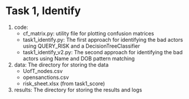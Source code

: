 # Task 1, Identify
1. code:
    + cf_matrix.py: utility file for plotting confusion matrices
    + task1_identify.py: The first approach for identifying the bad actors using QUERY_RISK and a DecisionTreeClassifier
    + task1_identify_v2.py: The second approach for identifying the bad actors using Name and DOB pattern matching
2. data: The directory for storing the data
    + UofT_nodes.csv
    + opensanctions.csv
    + risk_sheet.xlsx (from task1_score)
3. results: The directory for storing the results and logs
